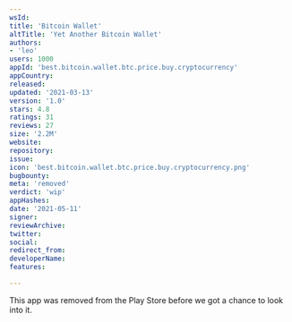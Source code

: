 ```yaml
---
wsId: 
title: 'Bitcoin Wallet'
altTitle: 'Yet Another Bitcoin Wallet'
authors:
- 'leo'
users: 1000
appId: 'best.bitcoin.wallet.btc.price.buy.cryptocurrency'
appCountry: 
released: 
updated: '2021-03-13'
version: '1.0'
stars: 4.8
ratings: 31
reviews: 27
size: '2.2M'
website: 
repository: 
issue: 
icon: 'best.bitcoin.wallet.btc.price.buy.cryptocurrency.png'
bugbounty: 
meta: 'removed'
verdict: 'wip'
appHashes: 
date: '2021-05-11'
signer: 
reviewArchive: 
twitter: 
social: 
redirect_from: 
developerName: 
features: 

---
```


This app was removed from the Play Store before we got a chance to look into it.